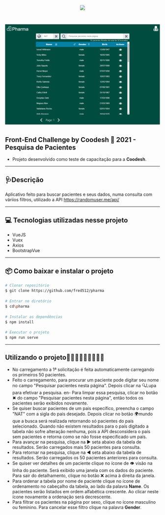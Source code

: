 <h1 align="center">
    <img src="https://ik.imagekit.io/6yl4glljrpu/logo2_O6_RGV5el.PNG?updatedAt=1636506037120">
</h1>
<h1 align="center">
    <img src="./src/assets/apresentacao.PNG">
</h1>




## Front-End Challenge by Coodesh 🏅 2021 - Pesquisa de Pacientes
- Projeto desenvolvido como teste de capacitação para a **Coodesh**.
---
## 🩺Descrição
Aplicativo feito para buscar pacientes e seus dados, numa consulta com váriios filtros, utilizado a API https://randomuser.me/api/

---

## 💻 Tecnologias utilizadas nesse projeto

- VueJS
- Vuex
- Axios
- BootstrapVue

---

## 📦 Como baixar e instalar o projeto
```bash
# Clonar repositório
$ git clone https://github.com/fred512/pharma

# Entrar no diretório
$ cd\pharma

# Instalar as dependências
$ npm install

# Executar o projeto 
$ npm run serve
```
---

## Utilizando o projeto🏃🏼‍♂️🏃🏼‍♂️🏃🏼‍♂️ 
- No carregamento a 1ª solicitação é feita automaticamente carregando os primeiros 50 pacientes.
- Feito o carregamento, para procurar um paciente pode digitar seu nome no campo "Pesquisar pacientes nesta página". Depois clicar na 🔍Lupa para efetivar a pesquisa.
en- Para limpar essa pesquisa, clicar no botão ✖ do campo "Pesquisar pacientes nesta página", então todos os pacientes serão exibidos novamente.
- Se quiser buscar pacientes de um pais específico, preencha o campo "NAT" com a sigla do país desejado. Depois clicar no botão 🌍mundo que a busca será realizada retornando só pacientes do país selecionado. Quando não existem resultados para o país digitado a tabela não sofre alteração nenhuma, pois a API desconsidera o país sem pacientes e retorna como se não fosse especificado um país.
- Para avançar na pesquisa, clique na ▶ seta abaixo da tabela de resultados. Serão carregados mais 50 pacientes para consulta.
- Para retornar na pesquisa, clique na ◀ seta abaixo da tabela de resultados. Serão carregados os 50 pacientes anteriores para consulta.
- Se quiser ver detalhes de um paciente clique no ícone de 👁 visão na linha do paciente. Será exibido uma janela com os dados do paciente. Para sair do detalhamento, clique no botão ❌ acima à direita da janela.
- Para ordenar a tabela por nome de paciente clique no ícone de ordenamento no cabeçalho da tabela, ao lado da palavra **Name**. Os pacientes serão listados em ordem alfabética crescente. Ao clicar neste ícone novamente a ordenação será decrescente.
- Para filtrar os pacientes na página por sexo, clique no ícone masculino ou feminino. Para cancelar esse filtro clique na palavra **Gender**.

